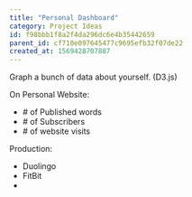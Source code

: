 ```yaml
---
title: "Personal Dashboard"
category: Project Ideas
id: f98bbb1f8a2f4da296dc6e4b35442659
parent_id: cf710e097645477c9695efb32f07de22
created_at: 1569428707887
---
```


Graph a bunch of data about yourself. (D3.js)

On Personal Website:
  -  \# of Published words
  -  \# of Subscribers
  -  \# of website visits
  
Production:
  - Duolingo
  - FitBit
  - 
    